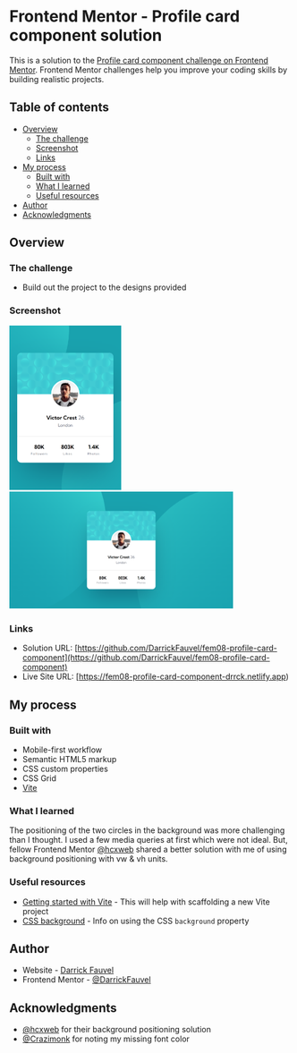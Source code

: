 # Frontend Mentor - Profile card component solution

This is a solution to the [Profile card component challenge on Frontend Mentor](https://www.frontendmentor.io/challenges/profile-card-component-cfArpWshJ). Frontend Mentor challenges help you improve your coding skills by building realistic projects.

## Table of contents

- [Overview](#overview)
  - [The challenge](#the-challenge)
  - [Screenshot](#screenshot)
  - [Links](#links)
- [My process](#my-process)
  - [Built with](#built-with)
  - [What I learned](#what-i-learned)
  - [Useful resources](#useful-resources)
- [Author](#author)
- [Acknowledgments](#acknowledgments)

## Overview

### The challenge

- Build out the project to the designs provided

### Screenshot

<img src="https://github.com/DarrickFauvel/fem08-profile-card-component/blob/main/screenshot-mobile.png" width="200" />
<img src="https://github.com/DarrickFauvel/fem08-profile-card-component/blob/main/screenshot-desktop.png" width="400" />

### Links

- Solution URL: [https://github.com/DarrickFauvel/fem08-profile-card-component](https://github.com/DarrickFauvel/fem08-profile-card-component)
- Live Site URL: [https://fem08-profile-card-component-drrck.netlify.app)

## My process

### Built with

- Mobile-first workflow
- Semantic HTML5 markup
- CSS custom properties
- CSS Grid
- [Vite](https://vitejs.dev/)

### What I learned

The positioning of the two circles in the background was more challenging than I thought. I used a few media queries at first which were not ideal. But, fellow Frontend Mentor [@hcxweb](https://www.frontendmentor.io/profile/hcxweb) shared a better solution with me of using background positioning with vw & vh units.

### Useful resources

- [Getting started with Vite](https://vitejs.dev/guide/#scaffolding-your-first-vite-project) - This will help with scaffolding a new Vite project
- [CSS background](https://developer.mozilla.org/en-US/docs/Web/CSS/background) - Info on using the CSS `background` property

## Author

- Website - [Darrick Fauvel](https://www.darrickfauvel.com)
- Frontend Mentor - [@DarrickFauvel](https://www.frontendmentor.io/profile/DarrickFauvel)

## Acknowledgments

- [@hcxweb](https://www.frontendmentor.io/profile/hcxweb) for their background positioning solution
- [@Crazimonk](https://www.frontendmentor.io/profile/Crazimonk) for noting my missing font color
